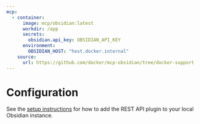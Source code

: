 ```yaml
---
mcp:
  - container:
      image: mcp/obsidian:latest
      workdir: /app
      secrets:
        obsidian.api_key: OBSIDIAN_API_KEY
      environment:
        OBSIDIAN_HOST: "host.docker.internal"
    source:
      url: https://github.com/docker/mcp-obsidian/tree/docker-support
---
```


# Configuration

See the [setup instructions](https://github.com/slimslenderslacks/mcp-obsidian/tree/slim/docker?tab=readme-ov-file#quickstart) for how to
add the REST API plugin to your local Obsidian instance.
